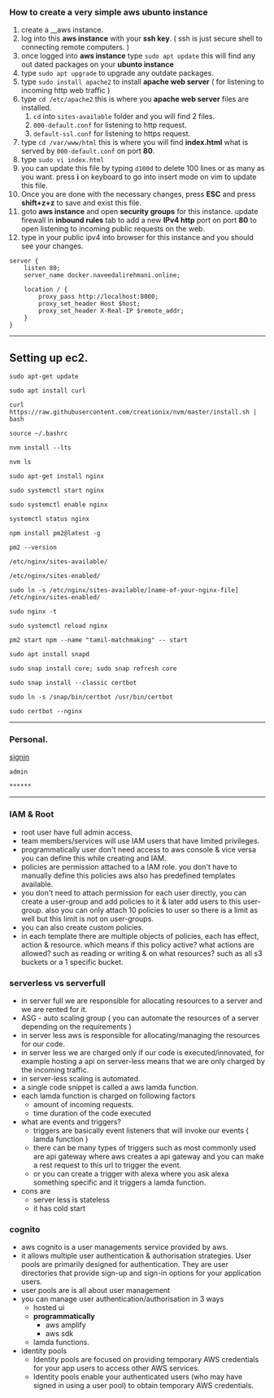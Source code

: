 ### How to create a very simple aws ubunto instance

1. create a __aws instance.
2. log into this __aws instance__ with your __ssh key__. ( ssh is just secure shell to connecting remote computers. )
3. once logged into __aws instance__ type `sudo apt update` this will find any out dated packages on your __ubunto instance__
4. type `sudo apt upgrade` to upgrade any outdate packages.
5. type `sudo install apache2` to install __apache web server__ ( for listening to incoming http web traffic )
6. type `cd /etc/apache2` this is where you __apache web server__ files are installed.
	1. `cd` into `sites-available` folder and you will find 2 files.
	2. `000-default.conf` for listening to http request.
	3. `default-ssl.conf` for listening to https request.
8. type `cd /var/www/html` this is where you will find __index.html__ what is served by `000-default.conf` on port __80__.
9. type `sudo vi index.html`
10. you can update this file by typing `d100d` to delete 100 lines or as many as you want. press __i__ on keyboard to go into insert mode on vim to update this file. 
11. Once you are done with the necessary changes, press __ESC__ and press __shift+z+z__ to save and exist this file.
12. goto __aws instance__ and open __security groups__ for this instance. update firewall in __inbound rules__ tab to add a new __IPv4 http__ port on port __80__ to open listening to incoming public requests on the web.
13. type in your public ipv4 into browser for this instance and you should see your changes.


```
server {
    listen 80;
    server_name docker.naveedalirehmani.online;

    location / {
        proxy_pass http://localhost:8000;
        proxy_set_header Host $host;
        proxy_set_header X-Real-IP $remote_addr;
    }
}

```

---

## Setting up ec2.
```
sudo apt-get update
```

```
sudo apt install curl 
```

```
curl https://raw.githubusercontent.com/creationix/nvm/master/install.sh | bash
```

```
source ~/.bashrc
```

```
nvm install --lts
```

```
nvm ls
```

```
sudo apt-get install nginx
```

```
sudo systemctl start nginx
```

```
sudo systemctl enable nginx
```

```
systemctl status nginx
```

```
npm install pm2@latest -g
```

```
pm2 --version
```

```
/etc/nginx/sites-available/
```

```
/etc/nginx/sites-enabled/
```

```
sudo ln -s /etc/nginx/sites-available/[name-of-your-nginx-file] /etc/nginx/sites-enabled/
```

```
sudo nginx -t
```

```
sudo systemctl reload nginx
```

```
pm2 start npm --name "tamil-matchmaking" -- start
```

```
sudo apt install snapd
```

```
sudo snap install core; sudo snap refresh core
```

```
sudo snap install --classic certbot
```

```
sudo ln -s /snap/bin/certbot /usr/bin/certbot
```

```
sudo certbot --nginx
```


---

### Personal.
[signin](https://861421557251.signin.aws.amazon.com/console)
```
admin
```

```
******
```


---

### IAM & Root

- root user have full admin access.
- team members/services will use IAM users that have limited privileges.
- programmatically user don't need access to aws console & vice versa you can define this while creating and IAM.
- policies are permission attached to a IAM role. you don't have to manually define this policies aws also has predefined  templates available.
- you don't need to attach permission for each user directly, you can create a user-group and add policies to it & later add users to this user-group. also you can only attach 10 policies to user so there is a limit as well but this limit is not on user-groups.
- you can also create custom policies.
- in each template there are multiple objects of policies, each has effect, action & resource. which means if this policy active? what actions are allowed? such as reading or writing & on what resources? such as all s3 buckets or a 1 specific bucket.

### serverless vs serverfull

- in server full we are responsible for allocating resources to a server and we are rented for it.
- ASG - auto scaling group ( you can automate the resources of a server depending on the requirements )
- in server less aws is responsible for allocating/managing the resources for our code. 
- in server less we are charged only if our code is executed/innovated, for example hosting a api on server-less means that we are only charged by the incoming traffic.
- in server-less scaling is automated.
- a single code snippet is called a aws lamda function.
- each lamda function is charged on following factors
	- amount of incoming requests.
	- time duration of the code executed
- what are events and triggers?
	- triggers are basically event listeners that will invoke our events ( lamda function )
	- there can be many types of triggers such as most commonly used are api gateway where aws creates a api gateway and you can make a rest request to this url to trigger the event.
	- or you can create a trigger with alexa where you ask alexa something specific and it triggers a lamda function.
- cons are
	- server less is stateless
	- it has cold start 

### cognito

- aws cognito is a user managements service provided by aws.
- it allows multiple user authentication & authorisation strategies. User pools are primarily designed for authentication. They are user directories that provide sign-up and sign-in options for your application users.
- user pools are is all about user management
- you can manage user authentication/authorisation in 3 ways
	- hosted ui
	- **programmatically** 
		- aws amplify
		- aws sdk
	- lamda functions.
- identity pools 
	- Identity pools are focused on providing temporary AWS credentials for your app users to access other AWS services.
	- Identity pools enable your authenticated users (who may have signed in using a user pool) to obtain temporary AWS credentials. 

